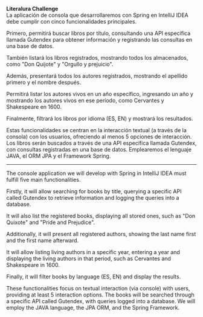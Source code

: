 **Literalura Challenge**  
La aplicación de consola que desarrollaremos con Spring en IntelliJ IDEA debe cumplir con cinco funcionalidades principales.

Primero, permitirá buscar libros por título, consultando una API específica llamada Gutendex para obtener información y registrando las consultas en una base de datos.

También listará los libros registrados, mostrando todos los almacenados, como "Don Quijote" y "Orgullo y prejuicio".

Además, presentará todos los autores registrados, mostrando el apellido primero y el nombre después.

Permitirá listar los autores vivos en un año específico, ingresando un año y mostrando los autores vivos en ese período, como Cervantes y Shakespeare en 1600.

Finalmente, filtrará los libros por idioma (ES, EN) y mostrará los resultados.

Estas funcionalidades se centran en la interacción textual (a través de la consola) con los usuarios, ofreciendo al menos 5 opciones de interacción. Los libros serán buscados a través de una API específica llamada Gutendex, con consultas registradas en una base de datos. Emplearemos el lenguaje JAVA, el ORM JPA y el Framework Spring.

---------------------------------------------------------------------------------------------------------------------  

The console application we will develop with Spring in IntelliJ IDEA must fulfill five main functionalities.

Firstly, it will allow searching for books by title, querying a specific API called Gutendex to retrieve information and logging the queries into a database.

It will also list the registered books, displaying all stored ones, such as "Don Quixote" and "Pride and Prejudice".

Additionally, it will present all registered authors, showing the last name first and the first name afterward.

It will allow listing living authors in a specific year, entering a year and displaying the living authors in that period, such as Cervantes and Shakespeare in 1600.

Finally, it will filter books by language (ES, EN) and display the results.

These functionalities focus on textual interaction (via console) with users, providing at least 5 interaction options. The books will be searched through a specific API called Gutendex, with queries logged into a database. We will employ the JAVA language, the JPA ORM, and the Spring Framework.
